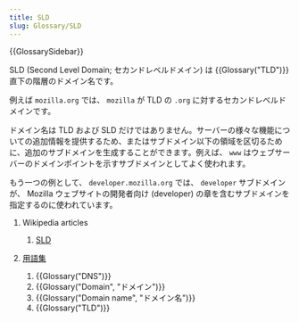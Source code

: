 ```yaml
---
title: SLD
slug: Glossary/SLD
---
```


{{GlossarySidebar}}

SLD (Second Level Domain; セカンドレベルドメイン) は {{Glossary("TLD")}} 直下の階層のドメイン名です。

例えば `mozilla.org` では、 `mozilla` が TLD の `.org` に対するセカンドレベルドメインです。

ドメイン名は TLD および SLD だけではありません。サーバーの様々な機能についての追加情報を提供するため、またはサブドメイン以下の領域を区切るために、追加のサブドメインを生成することができます。例えば、 `www` はウェブサーバーのドメインポイントを示すサブドメインとしてよく使われます。

もう一つの例として、 `developer.mozilla.org` では、 `developer` サブドメインが、 Mozilla ウェブサイトの開発者向け (developer) の章を含むサブドメインを指定するのに使われています。

1. Wikipedia articles

   1. [SLD](https://ja.wikipedia.org/wiki/セカンドレベルドメイン)

2. [用語集](/ja/docs/Glossary)

   1. {{Glossary("DNS")}}
   2. {{Glossary("Domain", "ドメイン")}}
   3. {{Glossary("Domain name", "ドメイン名")}}
   4. {{Glossary("TLD")}}
